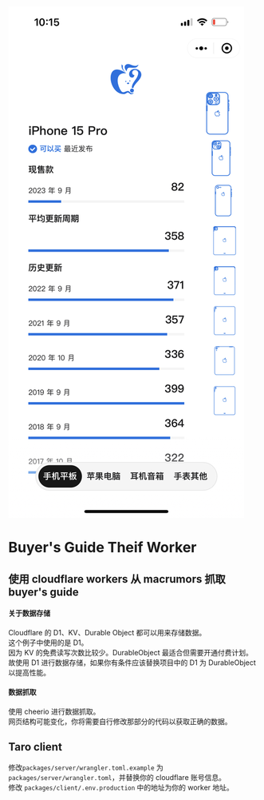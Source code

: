 ![screenshot.PNG](screenshot.PNG)
# Buyer's Guide Theif Worker

## 使用 cloudflare workers 从 macrumors 抓取 buyer's guide

#### 关于数据存储

Cloudflare 的 D1、KV、Durable Object 都可以用来存储数据。  
这个例子中使用的是 D1。  
因为 KV 的免费读写次数比较少。DurableObject 最适合但需要开通付费计划。  
故使用 D1 进行数据存储，如果你有条件应该替换项目中的 D1 为 DurableObject 以提高性能。

#### 数据抓取

使用 cheerio 进行数据抓取。  
网页结构可能变化，你将需要自行修改那部分的代码以获取正确的数据。

## Taro client

修改`packages/server/wrangler.toml.example` 为 `packages/server/wrangler.toml`，并替换你的 cloudflare 账号信息。  
修改 `packages/client/.env.production` 中的地址为你的 worker 地址。
